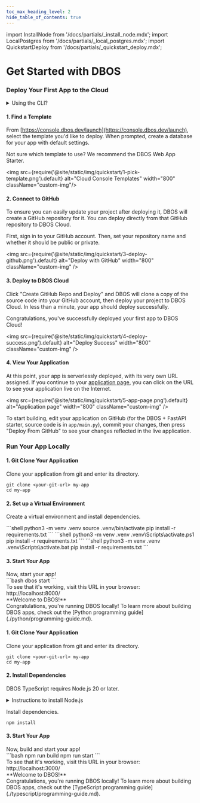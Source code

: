```yaml
---
toc_max_heading_level: 2
hide_table_of_contents: true
---
```


import InstallNode from '/docs/partials/_install_node.mdx';
import LocalPostgres from '/docs/partials/_local_postgres.mdx';
import QuickstartDeploy from '/docs/partials/_quickstart_deploy.mdx';

# Get Started with DBOS


### Deploy Your First App to the Cloud

<details className="custom-details">
<summary>Using the CLI?</summary>


<LargeTabs groupId="language" queryString="language">
<LargeTabItem value="python" label="Python">

<section className="row list">
<article className="col col--6">
#### 1. Initialize your application

Create a folder for your app with a virtual environment, then enter the folder and activate the virtual environment.
Next, install `dbos` and initialize your folder with a sample application.

> You can choose another name for your app. Names should be 3 to 30 characters long and contain only lowercase letters and numbers, dashes, and underscores.


</article>

<article className="col col--6">
<Tabs groupId="operating-systems" className="small-tabs">
<TabItem value="maclinux" label="macOS or Linux">
```shell
python3 -m venv my-app/.venv
cd my-app
source .venv/bin/activate
pip install dbos
dbos init
```
</TabItem>
<TabItem value="win-ps" label="Windows (PowerShell)">
```shell
python3 -m venv my-app/.venv
cd my-app
.venv\Scripts\activate.ps1
pip install dbos
dbos init
```
</TabItem>
<TabItem value="win-cmd" label="Windows (cmd)">
```shell
python3 -m venv my-app/.venv
cd my-app
.venv\Scripts\activate.bat
pip install dbos
dbos init
```
</TabItem>
</Tabs>

</article>

</section>

#### 2. Install the DBOS Cloud CLI
<section className="row list">
<article className="col col--6">

The Cloud CLI requires Node.js 20 or later.
</article>

<article className="col col--6">

<details>
<summary>Instructions to install Node.js</summary>

<InstallNode />

</details>
</article>

<article className="col col--6">
Run this command to install it.
</article>

<article className="col col--6">
```shell
npm i -g @dbos-inc/dbos-cloud@latest
```
</article>
</section>

#### 3. Deploy to DBOS Cloud!
<section className="row list">
<article className="col col--6">
First, run [`pip freeze`](https://pip.pypa.io/en/stable/cli/pip_freeze/) to create a 
[requirements file](https://pip.pypa.io/en/stable/reference/requirements-file-format/) specifying your app's dependencies. Then, run `dbos-cloud app deploy` to deploy your app to DBOS Cloud.
Follow the prompts to sign in and to provision a Postgres database server on the cloud.
</article>

<article className="col col--6">
```shell
pip freeze > requirements.txt
dbos-cloud app deploy
```
</article>

<QuickstartDeploy />

</section>


</LargeTabItem>
<LargeTabItem value="typescript" label="TypeScript">

#### 1. Initialize your application

<section className="row list">
<article className="col col--6">
DBOS TypeScript requires Node.js 20 or later.
</article>

<article className="col col--6">
<details>
<summary>Instructions to install Node.js</summary>

<InstallNode />
</details>
</article>

<article className="col col--6">
Initialize your app with this command.

> You can choose another name for your app. Names should be 3 to 30 characters long and contain only lowercase letters and numbers, dashes, and underscores.

It creates and initializes a new folder named `my-app/` with a sample app. Enter the folder to perform the next step.
</article>

<article className="col col--6">
```bash
npx -y @dbos-inc/create@latest -n my-app
cd my-app/
```
</article>
</section>

#### 2. Deploy to DBOS Cloud!
<section className="row list">
<article className="col col--6">
Install the DBOS Cloud CLI.
</article>

<article className="col col--6">
```
npm i -g @dbos-inc/dbos-cloud@latest
```
</article>

<article className="col col--6">
Then, run this command to deploy your app to DBOS Cloud.
Follow the prompts to sign in and to provision a Postgres database server on the cloud.
</article>

<article className="col col--6">
```shell
dbos-cloud app deploy
```
</article>

<QuickstartDeploy />

</section>

</LargeTabItem>

</LargeTabs>

</details>

<!-- Using cloud console -->
#### 1. Find a Template
From [https://console.dbos.dev/launch](https://console.dbos.dev/launch), select the template you'd like to deploy.
When prompted, create a database for your app with default settings.

Not sure which template to use? We recommend the DBOS Web App Starter.

<img src={require('@site/static/img/quickstart/1-pick-template.png').default} alt="Cloud Console Templates" width="800" className="custom-img"/>


#### 2. Connect to GitHub

To ensure you can easily update your project after deploying it, DBOS will create a GitHub repository for it.
You can deploy directly from that GitHub repository to DBOS Cloud.

First, sign in to your GitHub account.
Then, set your repository name and whether it should be public or private.

<img src={require('@site/static/img/quickstart/3-deploy-github.png').default} alt="Deploy with GitHub" width="800" className="custom-img" />

#### 3. Deploy to DBOS Cloud

Click "Create GitHub Repo and Deploy" and DBOS will clone a copy of the source code into your GitHub account, then deploy your project to DBOS Cloud.
In less than a minute, your app should deploy successfully.

Congratulations, you've successfully deployed your first app to DBOS Cloud!

<img src={require('@site/static/img/quickstart/4-deploy-success.png').default} alt="Deploy Success" width="800" className="custom-img" />

#### 4. View Your Application

At this point, your app is serverlessly deployed, with its very own URL assigned.
If you continue to your [application page](https://console.dbos.dev/applications), you can click on the URL to see your application live on the Internet.

<img src={require('@site/static/img/quickstart/5-app-page.png').default} alt="Application page" width="800" className="custom-img" />

To start building, edit your application on GitHub (for the DBOS + FastAPI starter, source code is in `app/main.py`), commit your changes, then press "Deploy From GitHub" to see your changes reflected in the live application.


### Run Your App Locally

<LargeTabs groupId="language">
<LargeTabItem value="python" label="Python">

<section className="row list">
<article className="col col--6">

#### 1. Git Clone Your Application
Clone your application from git and enter its directory.
</article>

<article className="col col--6">

```shell
git clone <your-git-url> my-app
cd my-app
```

</article>
</section>

<section className="row list">
<article className="col col--6">

#### 2. Set up a Virtual Environment
Create a virtual environment and install dependencies.

</article>

<article className="col col--6">

<Tabs groupId="operating-systems" className="small-tabs">
<TabItem value="maclinux" label="macOS or Linux">
```shell
python3 -m venv .venv
source .venv/bin/activate
pip install -r requirements.txt
```
</TabItem>
<TabItem value="win-ps" label="Windows (PowerShell)">
```shell
python3 -m venv .venv
.venv\Scripts\activate.ps1
pip install -r requirements.txt
```
</TabItem>
<TabItem value="win-cmd" label="Windows (cmd)">
```shell
python3 -m venv .venv
.venv\Scripts\activate.bat
pip install -r requirements.txt
```
</TabItem>
</Tabs>

</article>
</section>


#### 3. Start Your App

<section className="row list">

<article className="col col--6">
Now, start your app!
</article>

<article className="col col--6">
```bash
dbos start
```
</article>

<article className="col col--6">
To see that it's working, visit this URL in your browser: http://localhost:8000/
</article>

<article className="col col--6">
<BrowserWindow url="http://localhost:8000/">
**Welcome to DBOS!**
</BrowserWindow>
</article>

<article className="col col--6">
Congratulations, you're running DBOS locally!
To learn more about building DBOS apps, check out the [Python programming guide](./python/programming-guide.md).
</article>

</section>

</LargeTabItem>

<LargeTabItem value="typescript" label="TypeScript">

<section className="row list">
<article className="col col--6">

#### 1. Git Clone Your Application
Clone your application from git and enter its directory.
</article>

<article className="col col--6">

```shell
git clone <your-git-url> my-app
cd my-app
```

</article>
</section>

<section className="row list">
<article className="col col--6">

#### 2. Install Dependencies
DBOS TypeScript requires Node.js 20 or later.

</article>

<article className="col col--6">

<details>
<summary>Instructions to install Node.js</summary>

<InstallNode />

</details>
</article>

<article className="col col--6">

Install dependencies.

</article>


<article className="col col--6">

```shell
npm install
```

</article>
</section>


#### 3. Start Your App

<section className="row list">

<article className="col col--6">
Now, build and start your app!
</article>

<article className="col col--6">
```bash
npm run build
npm run start
```
</article>

<article className="col col--6">
To see that it's working, visit this URL in your browser: http://localhost:3000/
</article>

<article className="col col--6">
<BrowserWindow url="http://localhost:3000/">
**Welcome to DBOS!**
</BrowserWindow>
</article>


<article className="col col--6">
Congratulations, you're running DBOS locally!
To learn more about building DBOS apps, check out the [TypeScript programming guide](./typescript/programming-guide.md).
</article>

</section>

</LargeTabItem>
</LargeTabs>